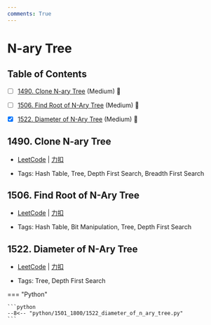 ```yaml
---
comments: True
---
```


# N-ary Tree

## Table of Contents

- [ ] [1490. Clone N-ary Tree](#1490-clone-n-ary-tree) (Medium) 👑
- [ ] [1506. Find Root of N-Ary Tree](#1506-find-root-of-n-ary-tree) (Medium) 👑
- [x] [1522. Diameter of N-Ary Tree](#1522-diameter-of-n-ary-tree) (Medium) 👑


## 1490. Clone N-ary Tree

-    [LeetCode](https://leetcode.com/problems/clone-n-ary-tree/) | [力扣](https://leetcode.cn/problems/clone-n-ary-tree/)

-   Tags: Hash Table, Tree, Depth First Search, Breadth First Search



## 1506. Find Root of N-Ary Tree

-    [LeetCode](https://leetcode.com/problems/find-root-of-n-ary-tree/) | [力扣](https://leetcode.cn/problems/find-root-of-n-ary-tree/)

-   Tags: Hash Table, Bit Manipulation, Tree, Depth First Search



## 1522. Diameter of N-Ary Tree

-    [LeetCode](https://leetcode.com/problems/diameter-of-n-ary-tree/) | [力扣](https://leetcode.cn/problems/diameter-of-n-ary-tree/)

-   Tags: Tree, Depth First Search

=== "Python"

    ```python
    --8<-- "python/1501_1800/1522_diameter_of_n_ary_tree.py"
    ```
